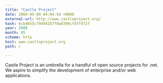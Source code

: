 ```yaml
---
title: "Castle Project"
date: 2008-05-09 04:04:54 +0000
external-url: http://www.castleproject.org/
hash: 6cb4655c79d942b7f0a8399cfd7f472f
year: 2008
month: 05
scheme: http
host: www.castleproject.org
path: /

---
```


Castle Project is an umbrella for a handful of open source projects for .net. We aspire to simplify the development of enterprise and/or web applications.
